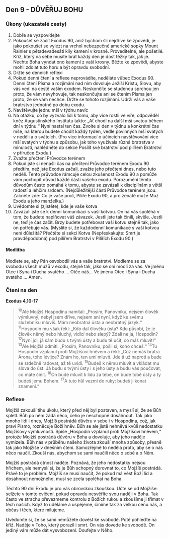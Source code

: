 ## Den 9 - DŮVĚŘUJ BOHU

### Úkony (ukazatelé cesty)

1. Dobře se vyzpovídejte
1. Pokoušet se začít Exodus 90, aniž bychom šli nejdříve ke zpovědi, je jako pokoušet se vylézt na vrchol nebezpečné americké sopky Mount Rainier s pětadevadesáti kily kamení v krosně. Proveditelné, ale pošetilé. Kříž, který na sebe musíte brát každý den je dost těžký tak, jak je. Nechte Boha vyndat ono kamení z vaší krosny. Běžte ke zpovědi, abyste mohli zdolat tuto horu a být opravdu svobodní.
1. Držte se denních reflexí
1. Pokud denní čtení a reflexe neprovádíte, neděláte vůbec Exodus 90. Denní čtení Písma a rozjímání nad ním dovoluje Ježíši Kristu, Slovu, aby vás vedl na cestě vaším exodem. Neskončíte se studenou sprchou jen proto, že vám nevyhovuje, tak neskončujte ani se čtením Písma jen proto, že se vám nechce. Držte se tohoto rozjímání. Udrží vás a vaše bratrstvo jednotné po dobu exodu.
1. Navštěvujte jednu mši v týdnu navíc
1. Na otázku, co by vyzvalo lidi k tomu, aby více rostli ve víře, odpověděl kněz Augustinského Institutu takto: „Ať chodí na další mši svatou během dní v týdnu.“ Nyní nastal ten čas. Zvolte si den v týdnu a konkrétní čas mše, na kterou budete chodit každý týden, vedle povinných mší svatých v neděli a o svátcích. (Pro více informací o účincích navštěvování více mší svatých v týdnu a způsobu, jak toho využívala různá bratrstva v minulosti, nahlédněte do sekce Posílit své bratrství pod pilířem Bratrství v příručce Exodu.)
1. Zvažte přečtení Průvodce terénem
1. Pokud jste si nenašli čas na přečtení Průvodce terénem Exodu 90 předtím, než jste Exodus začali, zvažte jeho přečtení dnes, nebo tuto neděli. Tento průvodce rámcuje celou zkušenost Exodu 90 a pomůže vám pochopit důvod každé části vašeho exodu. Porozumění těmto důvodům často pomáhá k tomu, abyste se zavázali k disciplínám s větší radostí a lehčím srdcem. (Nejdůležitější části Průvodce terénem jsou: Začněte zde: Co je vaše proč, Pilíře Exodu 90, a pro ženaté muže Muž Exodu a jeho manželka.)
1. Uvědomte si (zjistěte), kde je vaše kotva
1. Zavázali jste se k denní komunikaci s vaší kotvou. On na vás spoléhá v tom, že budete naplňovat váš závazek. Jestli jste tak činili, skvěle. Jestli ne, teď je čas začít. Brzy budete potřebovat vaši kotvu stejně tak, jako on potřebuje vás. (Myslíte si, že každodenní komunikace s vaší kotvou není důležitá? Přečtěte si sekci Kotva (Nepřeskakujte: Smrt je pravděpodobná) pod pilířem Bratrství v Pilířích Exodu 90.)

#### Modlitba

Modlete se, aby Pán osvobodil vás a vaše bratrství.
Modleme se za svobodu všech mužů v exodu, stejně tak, jako se oni modlí za vás.
Ve jménu Otce i Syna i Ducha svatého … Otče náš… Ve jménu Otce i Syna i Ducha svatého … Amen.

### Čtení na den

**Exodus 4,10-17**

> <sup>10</sup>Ale Mojžíš Hospodinu namítal: „Prosím, Panovníku, nejsem člověk výmluvný; nebyl jsem dříve, nejsem ani nyní, když ke svému služebníku mluvíš. Mám neobratná ústa a neobratný jazyk.“
> <sup>11</sup>Hospodin mu však řekl: „Kdo dal člověku ústa? Kdo působí, že je člověk němý nebo hluchý, vidící nebo slepý? Zdali ne já, Hospodin?
> <sup>12</sup>Nyní jdi, já sám budu s tvými ústy a budu tě učit, co máš mluvit!“
> <sup>13</sup>Ale Mojžíš odmítl: „Prosím, Panovníku, pošli si, koho chceš.“
> <sup>14</sup>Tu Hospodin vzplanul proti Mojžíšovi hněvem a řekl: „Což nemáš bratra Árona, toho lévijce? Znám ho, ten umí mluvit. Jde ti už naproti a bude se srdečně radovat, až tě uvidí.
> <sup>15</sup>Budeš k němu mluvit a vkládat mu slova do úst. Já budu s tvými ústy i s jeho ústy a budu vás poučovat, co máte činit.
> <sup>16</sup>On bude mluvit k lidu za tebe, on bude tobě ústy a ty budeš jemu Bohem.
> <sup>17</sup>A tuto hůl vezmi do ruky; budeš jí konat znamení.“

### Reflexe

Mojžíš zakouší tíhu úkolu, který před něj byl postaven, a myslí si, že se Bůh spletl. Bůh po něm žádá něco,
čeho je neschopné dosáhnout. Tak jako mnoho lidí i dnes, Mojžíš postrádá důvěru v sebe i v Hospodina,
což, jak praví Písmo, rozněcuje Boží hněv. Bůh se ale jistě nehněvá kvůli nedostatku Mojžíšovy
výmluvnosti. Spíše „Hospodin vzplanul proti Mojžíšovi hněvem,“ protože Mojžíš postrádá důvěru v Boha
a dovoluje, aby jeho naděje vymizela. Bůh nás v průběhu našeho života zkouší mnoha způsoby, přesně tak
jako Mojžíše v dnešním čtení. Samozřejmě to nedělá proto, aby se o nás něco naučil. Zkouší nás, abychom
se sami naučili něco o sobě a o Něm.

Mojžíš postrádá ctnost naděje. Poznává, že jeho nedostatky nejsou hříchem, ale nemyslí si, že je Bůh
schopný dorovnat to, co Mojžíš postrádá. Právě to je problém. Mojžíš se musí naučit, že pokud má vést
Boží lid a dosáhnout nemožného, musí se zcela spoléhat na Boha.

Těchto 90 dní Exodu je pro vás obrovskou zkouškou. Učte se od Mojžíše: selžete v tomto cvičení, pokud
opravdu nesvěříte svou naději v Boha. Tak často ve strachu převezmeme kontrolu z Božích rukou a
zkoušíme ji třímat v těch našich. Když to uděláme a uspějeme, činíme tak za velkou cenu nás, a občas i
těch, které milujeme.

Uvědomte si, že se sami nemůžete dovést ke svobodě. Poté pohleďte na kříž. Naděje v Toho, který porazil
i smrt. On vás dovede ke svobodě. On jediný vám může dát vysvobození. Doufejte v Něho.
